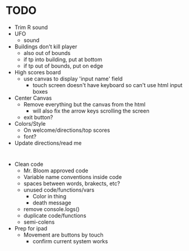 # TODO
- Trim R sound
- UFO
    - sound
- Buildings don't kill player
    - also out of bounds
    - if tp into building, put at bottom
    - if tp out of bounds, put on edge
- High scores board
    - use canvas to display 'input name' field
        - touch screen doesn't have keyboard so can't use html input boxes
- Center Canvas
    - Remove everything but the canvas from the html
        - will also fix the arrow keys scrolling the screen
    - exit button?
- Colors/Style
    - On welcome/directions/top scores
    - font?
- Update directions/read me
#
- Clean code
    - Mr. Bloom approved code
    - Variable name conventions inside code
    - spaces between words, brakects, etc?
    - unused code/functions/vars
        - Color in thing
        - death message
    - remove console.logs()
    - duplicate code/functions
    - semi-colens
- Prep for ipad
    - Movement are buttons by touch
        - confirm current system works
#
